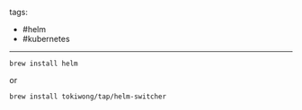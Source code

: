 tags:
- #helm
- #kubernetes

---

```
brew install helm
```

or

```
brew install tokiwong/tap/helm-switcher
```